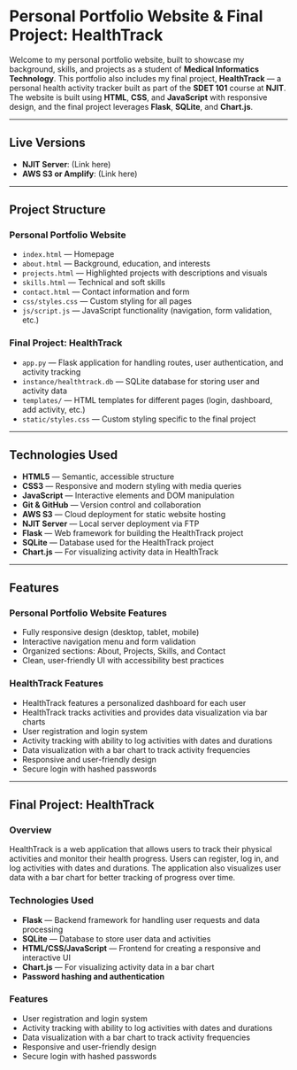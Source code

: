 # Personal Portfolio Website & Final Project: HealthTrack

Welcome to my personal portfolio website, built to showcase my background, skills, and projects as a student of **Medical Informatics Technology**. This portfolio also includes my final project, **HealthTrack** — a personal health activity tracker built as part of the **SDET 101** course at **NJIT**. The website is built using **HTML**, **CSS**, and **JavaScript** with responsive design, and the final project leverages **Flask**, **SQLite**, and **Chart.js**.

---

## Live Versions

- **NJIT Server**: (Link here)
- **AWS S3 or Amplify**: (Link here)

---

## Project Structure

### **Personal Portfolio Website**

- `index.html` — Homepage
- `about.html` — Background, education, and interests
- `projects.html` — Highlighted projects with descriptions and visuals
- `skills.html` — Technical and soft skills
- `contact.html` — Contact information and form
- `css/styles.css` — Custom styling for all pages
- `js/script.js` — JavaScript functionality (navigation, form validation, etc.)

### **Final Project: HealthTrack**

- `app.py` — Flask application for handling routes, user authentication, and activity tracking
- `instance/healthtrack.db` — SQLite database for storing user and activity data
- `templates/` — HTML templates for different pages (login, dashboard, add activity, etc.)
- `static/styles.css` — Custom styling specific to the final project

---

## Technologies Used

- **HTML5** — Semantic, accessible structure
- **CSS3** — Responsive and modern styling with media queries
- **JavaScript** — Interactive elements and DOM manipulation
- **Git & GitHub** — Version control and collaboration
- **AWS S3** — Cloud deployment for static website hosting
- **NJIT Server** — Local server deployment via FTP
- **Flask** — Web framework for building the HealthTrack project
- **SQLite** — Database used for the HealthTrack project
- **Chart.js** — For visualizing activity data in HealthTrack

---

## Features

### **Personal Portfolio Website Features**

- Fully responsive design (desktop, tablet, mobile)
- Interactive navigation menu and form validation
- Organized sections: About, Projects, Skills, and Contact
- Clean, user-friendly UI with accessibility best practices

### **HealthTrack Features**

- HealthTrack features a personalized dashboard for each user
- HealthTrack tracks activities and provides data visualization via bar charts
- User registration and login system
- Activity tracking with ability to log activities with dates and durations
- Data visualization with a bar chart to track activity frequencies
- Responsive and user-friendly design
- Secure login with hashed passwords

---

## Final Project: HealthTrack

### **Overview**

HealthTrack is a web application that allows users to track their physical activities and monitor their health progress. Users can register, log in, and log activities with dates and durations. The application also visualizes user data with a bar chart for better tracking of progress over time.

### **Technologies Used**

- **Flask** — Backend framework for handling user requests and data processing
- **SQLite** — Database to store user data and activities
- **HTML/CSS/JavaScript** — Frontend for creating a responsive and interactive UI
- **Chart.js** — For visualizing activity data in a bar chart
- **Password hashing and authentication**

### **Features**

- User registration and login system
- Activity tracking with ability to log activities with dates and durations
- Data visualization with a bar chart to track activity frequencies
- Responsive and user-friendly design
- Secure login with hashed passwords
